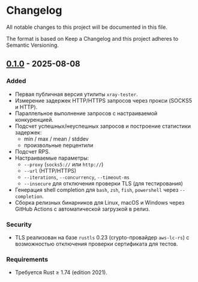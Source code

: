 # Changelog

All notable changes to this project will be documented in this file.

The format is based on Keep a Changelog and this project adheres to Semantic Versioning.

## [0.1.0] - 2025-08-08

### Added
- Первая публичная версия утилиты `xray-tester`.
- Измерение задержек HTTP/HTTPS запросов через прокси (SOCKS5 и HTTP).
- Параллельное выполнение запросов с настраиваемой конкуренцией.
- Подсчет успешных/неуспешных запросов и построение статистики задержек:
  - min / max / mean / stddev
  - произвольные перцентили
- Подсчет RPS.
- Настраиваемые параметры:
  - `--proxy` (`socks5://` или `http://`)
  - `--url` (HTTP/HTTPS)
  - `--iterations`, `--concurrency`, `--timeout-ms`
  - `--insecure` для отключения проверки TLS (для тестирования)
- Генерация shell completion для `bash`, `zsh`, `fish`, `powershell` через `--completion`.
- Сборка релизных бинарников для Linux, macOS и Windows через GitHub Actions с автоматической загрузкой в релиз.

### Security
- TLS реализован на базе `rustls` 0.23 (crypto-провайдер `aws-lc-rs`) с возможностью отключения проверки сертификата для тестов.

### Requirements
- Требуется Rust ≥ 1.74 (edition 2021).

[0.1.0]: https://github.com/vffuunnyy/xray-tester/releases/tag/v0.1.0
